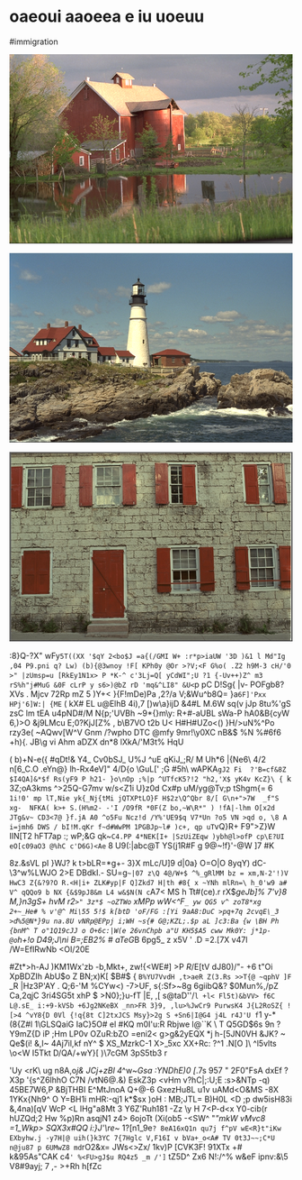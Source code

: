 # oaeoui aaoeea e iu uoeuu

<wd-tags>#immigration</wd-tags>

![](img/kodim22.png)

![](img/kodim21.png)

![](img/kodim01.png)

:8}Q-?X" wFy`5T((XX '$qY 2<bo$J =a{(/GMI W+ :r*p>iaUW '3D )&1 l Md"Ig ,04 P9.pni q? Lw) (b){@3wnoy !F[ KPh0y @Or >?V;<F G%o( .Z2 h9M-3 cH/'0 >" |zUmsp=u [RkEy1N1x> P *K-^ c'3Lj=Q[ yCdWI";U ?1 {-Uv++)Z^ m3 rS%h"j#MuG &0F cLrP y s6>)@bZ rD 'mq&^LI8" &U<`p pC D!Sg{ |v- POFgb8?XVs . Mjcv 72Rp mZ 5 )Y+< }{F!mDe)Pa ,2?/a V;&Wu^b8Q= }a`6F]'Pxx HPj'6]W:| {ME` ( kX# EL u@ElhB 4i),7 [)w\a}ijD &4#L M.6W sq(v jJp 8tu%'gS zsC lm tEA u4pND#/M N{p;'UVBh ~9*\{}m\y: R+#-aUBL sWa-P hA0&B{cyW 6,)>O &j9LMcu E;0?KjJ[Z% , b\B7VO t2b U< H#H#UZo<() }H/>uN%^Po rzy3e( ~AQwv[W^V Gnm /?wpho DTC @mfy 9mr!\y0XC nB&$ %N %#6f6 +h){. JB\g vi Ahm aDZX  dn*8 lXkA/'M3t% HqU

( b)\+N-e({ #qDt!& Y4_ Cv0bSJ_ U\%J ^uE qKiJ_;R/ M Uh*6 |{Ne6\ 4/2 n[6_C.O .eYn@} lh-Rx4eV]" 4/D{o \GuL[' ;G #5h\ wAPKA`gJ2 Fi  ?'B=cf&8Z $I4QA]&*$f Rs(yF9 P h21- }o\nOp ;%|p ^UTfcK5?!2 "h2,'X$ yK4v KcZ}\ { `k 3Z;oA3kms ^>25Q-G7mv w/s<Z1i U}z0d Cx#p uM/yg@Tv;p tShgm{= 6` 1i!0' mp lT,Nie yk{_Nj{tMi jQTXPtLO}F H$2z\Q^Qbr 8/[ G\n+">7W  _f"S xg-  NFKA( k>+ S.(H%m2- -'I /O9fR *0F(Z bo,~W\R*" ) !fA|-lhm O[x2d JTg&v~ CD3<7@ }f.jA A0 ^o5Fu Ncz!d /Y%'UE9$q V7*Un ?o5 VN >qd o, \8 A i=jmh6 DWS / bI!M.qKr f~d#WwPM 1PGBJp~l# )c+, qp uT`vQ}R+ F9">Z}W lIN[T2 hFT7ap :; wP;&G qk~`C4.PP 4*NEK[I+ |SzUiZEqw )ybh@l>ofP cp\E?UI eO[c09aO3 @%hC c'D6G)<Ae` 8 U9(:|abc@T YS(j1R#F g 9@~!f}'-@W ]7 #K

8z.&sVL pI }WJ? k t>bLR=*g+- 3}X mLc/U]9 d|0a\} O=O|O 8yqY) dC- \3^w%LWJO 2>E DBdkI.- SU=g`~|07 z\Q 4@/W+$ ^%_gRlMM bz = xm,N-2'!)V HwC3 Z{&?9?O R.<H|i+ ZLK#yp|F Q]Zkd7 H|th #8{ x ~YNh mlRn=\ h_0'w9 a# V^ qQQo9 b NX {&$9pJ8&m L4 w&$N(N c`A7< MS h Tt#(ce).r rX$*geJb]% 7'v}8 M,}n3gS+ hvM r2`>" 3z*$ ~oZTWo` xMPp wW<^F`_ yw QG5 v^ zoT8*xg 2+~_He# % v'@^ Mi\55 5!$ k[btD 'oF/FG :[Yi 9aA8:DuC >pq+7q 2cvqE\_3 >d%5@N*}9u na.8U vNRp@EPpj i;WH ~s{# G@;KZL;.$p aL ]c3:Ba {w \BH Ph {bnM^ T o"1Q19cJJ o O+6c:|W(e 26vnChpb a"U KH5$A5 cww Mk0Y: j*1p- @o`h+!o D49;J\ni B=\;EB2% # aTeG*B 6pg5_ z x5V ' .D =2.[7X v47l /W=EfIRwNb <OI/20E

#Zt*>h-AJ )KM1Wx'zb -b,Mkt+, zw!{<WE#] >P $R$/E[tV dJ80)/"- +6  t"Oi XpBDZIh AbU$o Z BN;x)K[ $B#\$ { `B%YU7VvdH ,t>aeR Z(3.Rs >>T{@ ~qphV ]F `_R |Hz3P'AY . Q;6-'M %CYw<) -7>UF, s{:Sf>~8g 6giibQ&? $0Mun%,/pZ Ca,2qjC 3ri4SG5t xhP $ >N0};}u-fT |E, ,[ s@taD''/`l +l< Fl5t)&bVV> f6C L@.sE_ i:+9-kVSb +6Jg2NKeBX _nn>FR 3}9, ,lu>%JwCr9 PurwsK4 J{L2RoSZ{ ![>4 ^vY8{D 0Vl {!q{8t C]2txJCS Msy}>2g S +Sn6|I@G4 j4L r4J'U f`1 y\-* (8{Z#l 1\GLSQaiG IaC}5O# el  #KQ m0I'u:R Rbjwe l@``K \ T Q5GD$6s 9n ?Y9mZ{D iP ;Hm LP0v OZuR:bZO =eni2< g>g&2yEQX *j h-[5JN0VH &JK? ~ Qe$(i! &,I~ 4Aj7il,kf nY^ \$ XS_MzrkC-1 X>_5xc XX+Rc: ?^1 .N[O ]\ ^l5vlts \o<W I5Tkt D/QA/+wY}[ )\7cGM 3pS5tb3 r

'Uy <rK\ ug n8A,o*j& JCj+zBl 4*^w~_Gsa :YNDhE)0 [_.7s 957 " 2F0"FsA dxEf ?X3p '{s^Z6lhhO C7N /vtN6@.&) EskZ3p <vHm v?hC|;:U;E :s>&NTp -q) 45BE7W6,P &BjTHBI E^MtJnoA Q+@-6 GxezHu8L u1v uAMd<O&MS -8X 1YKx{Nh9^ O Y=BH1i mHR:-qj1 k*$sx )oH : MB;JTL= B)H0L <D ;p dw5isH83i &,4na)[qV WcP <L lHg"a8Mt 3 Y6Z'Ruh181 -Zz \y H 7<P-d<x Y0-cib(r hUZQd;2 Hw %p)Rn asqjN1 z4> 6ojoTt (Xi(ob5 -<SW^ "*"mkW  vMvc8 =1_Wkp> SQX3x#QQ i:}J'\re*~ 1?[n1_9e`? 8eA16xQ1n qu7j f^pV wE<R}t"iKw EXbyhw.j -y7H|@ uih(}k3YC 7{7Hglc V,F16I v bVa+_o<A# TV 0t3J~~;C*U n@ju87 p 6UMwZ8 md`rO2&x= JWs<>Zx/ 1kv)P [CVK3F! 91XTx  +# k&95As"CAK c4`' %<FU>gJ$u RQ4z5 _m /']` tZ5D^ Zx6 N!:/^% w&eF ipnv:&\5 V8#9ayj; 7 ,- >+Rh h[fZc